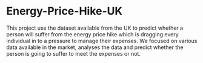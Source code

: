 # Energy-Price-Hike-UK
This project use the dataset available from the UK to predict whether a person will suffer from the energy price hike which is dragging every individual in to a pressure to manage their expenses. We focused on various data available in the market, analyses the data and predict whether the person is going to suffer to meet the expenses or not.

